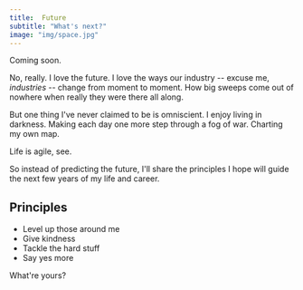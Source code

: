 ```yaml
---
title:  Future
subtitle: "What's next?"
image: "img/space.jpg"
---
```


Coming soon.

No, really. I love the future. I love the ways our industry -- excuse me, _industries_ -- change from moment to moment. How big sweeps come out of nowhere when really they were there all along.

But one thing I've never claimed to be is omniscient. I enjoy living in darkness. Making each day one more step through a fog of war. Charting my own map.

Life is agile, see.

So instead of predicting the future, I'll share the principles I hope will guide the next few years of my life and career.

## Principles

* Level up those around me
* Give kindness
* Tackle the hard stuff
* Say yes more

What're yours?